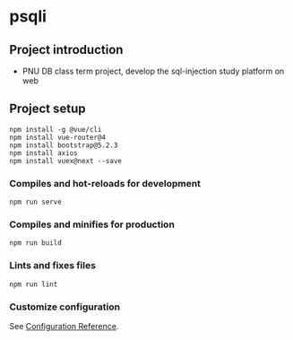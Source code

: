 # psqli

## Project introduction
- PNU DB class term project, develop the sql-injection study platform on web

## Project setup
```
npm install -g @vue/cli
npm install vue-router@4
npm install bootstrap@5.2.3
npm install axios
npm install vuex@next --save
```

### Compiles and hot-reloads for development
```
npm run serve
```

### Compiles and minifies for production
```
npm run build
```

### Lints and fixes files
```
npm run lint
```

### Customize configuration
See [Configuration Reference](https://cli.vuejs.org/config/).

